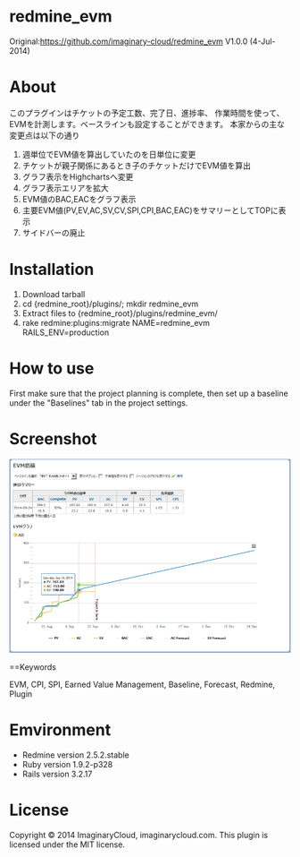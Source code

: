 # redmine_evm

Original:https://github.com/imaginary-cloud/redmine_evm V1.0.0 (4-Jul-2014)

# About

このプラグインはチケットの予定工数、完了日、進捗率、
作業時間を使って、EVMを計測します。ベースラインも設定することができます。
本家からの主な変更点は以下の通り

1. 週単位でEVM値を算出していたのを日単位に変更
2. チケットが親子関係にあるとき子のチケットだけでEVM値を算出
3. グラフ表示をHighchartsへ変更
4. グラフ表示エリアを拡大
5. EVM値のBAC,EACをグラフ表示
6. 主要EVM値(PV,EV,AC,SV,CV,SPI,CPI,BAC,EAC)をサマリーとしてTOPに表示
6. サイドバーの廃止

# Installation

1. Download tarball 
2. cd {redmine_root}/plugins/; mkdir redmine_evm 
3. Extract files to {redmine_root}/plugins/redmine_evm/
4. rake redmine:plugins:migrate NAME=redmine_evm RAILS_ENV=production

# How to use
  
First make sure that the project planning is complete, then set up a baseline under the "Baselines" tab in the project settings.

# Screenshot

![evm sample screenshot](./doc/screenshot_overview.png "overview")

==Keywords

EVM, CPI, SPI, Earned Value Management, Baseline, Forecast, Redmine, Plugin

# Emvironment

* Redmine version                2.5.2.stable
* Ruby version                   1.9.2-p328 
* Rails version                  3.2.17

# License

Copyright © 2014 ImaginaryCloud, imaginarycloud.com. This plugin is licensed under the MIT license.

